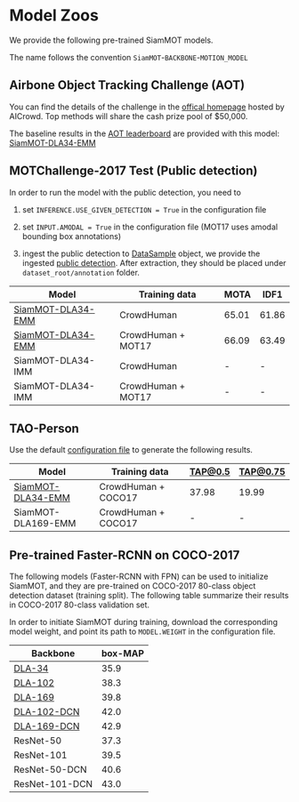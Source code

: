 # Model Zoos

We provide the following pre-trained SiamMOT models.

The name follows the convention `SiamMOT`-`BACKBONE`-`MOTION_MODEL`

## Airbone Object Tracking Challenge (AOT)
You can find the details of the challenge in the [offical homepage](https://www.aicrowd.com/challenges/airborne-object-tracking-challenge/) hosted by AICrowd. 
Top methods will share the cash prize pool of $50,000.

The baseline results in the [AOT leaderboard](https://www.aicrowd.com/challenges/airborne-object-tracking-challenge/leaderboards) are provided with this model: 
[SiamMOT-DLA34-EMM](https://aws-cv-sci-motion-public.s3-us-west-2.amazonaws.com/SiamMOT/model_zoos/DLA-34-FPN_EMM_AOT.pth)

## MOTChallenge-2017 Test (Public detection)
In order to run the model with the public detection, you need to 
1) set `INFERENCE.USE_GIVEN_DETECTION = True` in the configuration file

2) set `INPUT.AMODAL = True` in the configuration file (MOT17 uses amodal bounding box annotations)

3) ingest the public detection to [DataSample](https://github.com/dmlc/gluon-cv/tree/master/gluoncv/torch/data/gluoncv_motion_dataset) object, 
we provide the ingested [public detection](https://aws-cv-sci-motion-public.s3-us-west-2.amazonaws.com/SiamMOT/ingested_dataset/MOT17/annotation_mot17.zip). 
After extraction, they should be placed under `dataset_root/annotation` folder.


|     Model    |        Training data       | MOTA  |  IDF1  |
|--------------|----------------------------|-------|--------|
|[SiamMOT-DLA34-EMM](https://aws-cv-sci-motion-public.s3-us-west-2.amazonaws.com/SiamMOT/model_zoos/DLA-34-FPN_EMM_crowdhuman.pth) | CrowdHuman         | 65.01 | 61.86
|[SiamMOT-DLA34-EMM](https://aws-cv-sci-motion-public.s3-us-west-2.amazonaws.com/SiamMOT/model_zoos/DLA-34-FPN_EMM_crowdhuman_mot17.pth) | CrowdHuman + MOT17 | 66.09 | 63.49
|SiamMOT-DLA34-IMM | CrowdHuman         |   -   |   - 
|SiamMOT-DLA34-IMM | CrowdHuman + MOT17 |   -   |   - 


## TAO-Person
Use the default [configuration file](configs/dla/DLA_34_FPN_EMM.yaml) to generate the following results.

|         Model        |    Training data   | TAP@0.5  |  TAP@0.75 |
|----------------------|--------------------|----------|-----------|
|[SiamMOT-DLA34-EMM](https://aws-cv-sci-motion-public.s3-us-west-2.amazonaws.com/SiamMOT/model_zoos/DLA-34-FPN_EMM_coco_crowdhuman.pth) | CrowdHuman + COCO17|   37.98  |     19.99
|SiamMOT-DLA169-EMM| CrowdHuman + COCO17|     -    |     -


## Pre-trained Faster-RCNN on COCO-2017
The following models (Faster-RCNN with FPN) can be used to initialize SiamMOT, and they are pre-trained on COCO-2017 80-class object detection dataset (training split).
The following table summarize their results in COCO-2017 80-class validation set.

In order to initiate SiamMOT during training, download the corresponding model weight, and point its path to `MODEL.WEIGHT`
in the configuration file.

| Backbone     |  box-MAP  |
|--------------|-----------|
|[DLA-34](https://aws-cv-sci-motion-public.s3-us-west-2.amazonaws.com/SiamMOT/model_zoos/faster-rcnn/frcnn_dla34.pth)          |    35.9   |   
|[DLA-102](https://aws-cv-sci-motion-public.s3-us-west-2.amazonaws.com/SiamMOT/model_zoos/faster-rcnn/frcnn_dla102.pth)        |    38.3   |    
|[DLA-169](https://aws-cv-sci-motion-public.s3-us-west-2.amazonaws.com/SiamMOT/model_zoos/faster-rcnn/frcnn_dla169.pth)        |    39.8   | 
|[DLA-102-DCN](https://aws-cv-sci-motion-public.s3-us-west-2.amazonaws.com/SiamMOT/model_zoos/faster-rcnn/frcnn_dla102_dcn.pth)|    42.0   |
|[DLA-169-DCN](https://aws-cv-sci-motion-public.s3-us-west-2.amazonaws.com/SiamMOT/model_zoos/faster-rcnn/frcnn_dla169_dcn.pth)|    42.9   |
|ResNet-50     |    37.3   |      
|ResNet-101    |    39.5   |       
|ResNet-50-DCN |    40.6   |       
|ResNet-101-DCN|    43.0   |       

